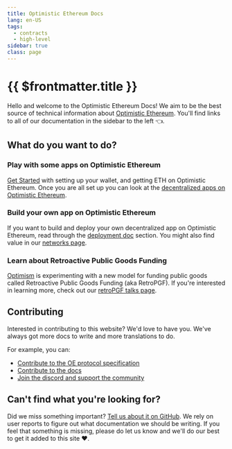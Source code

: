 ```yaml
---
title: Optimistic Ethereum Docs
lang: en-US
tags:
  - contracts
  - high-level
sidebar: true
class: page
---
```


# {{ $frontmatter.title }}

Hello and welcome to the Optimistic Ethereum Docs!
We aim to be the best source of technical information about [Optimistic Ethereum](https://optimistic.etherscan.io/).
You'll find links to all of our documentation in the sidebar to the left 👈.

## What do you want to do?

### Play with some apps on Optimistic Ethereum

[Get Started](./users/getting-started.md) with setting up your wallet, and getting ETH on Optimistic Ethereum. Once you are all set up you can look at the [decentralized apps on Optimistic Ethereum](https://www.optimism.io/apps/defi).

### Build your own app on Optimistic Ethereum

If you want to build and deploy your own decentralized app on Optimistic Ethereum, read through the [deployment doc](./developers/l2/deploy.md) section.
You might also find value in our [networks page](./infra/networks.md).

### Learn about Retroactive Public Goods Funding

[Optimism](https://optimism.io) is experimenting with a new model for funding public goods called Retroactive Public Goods Funding (aka RetroPGF).
If you're interested in learning more, check out our [retroPGF talks page](./pub-goods/talks.md).

## Contributing

Interested in contributing to this website? We'd love to have you. We've always got more docs to write and more translations to do.

For example, you can:

- [Contribute to the OE protocol specification](https://github.com/ethereum-optimism/optimistic-specs/labels/good%20first%20issue)
- [Contribute to the docs](https://github.com/ethereum-optimism/community-hub/labels/good%20first%20issue)
- [Join the discord and support the community](https://discord.com/invite/optimism)

## Can't find what you're looking for?

Did we miss something important?
[Tell us about it on GitHub](https://github.com/ethereum-optimism/community-hub/issues/new?assignees=&labels=&template=issues.md).
We rely on user reports to figure out what documentation we should be writing.
If you feel that something is missing, please do let us know and we'll do our best to get it added to this site ❤️.
